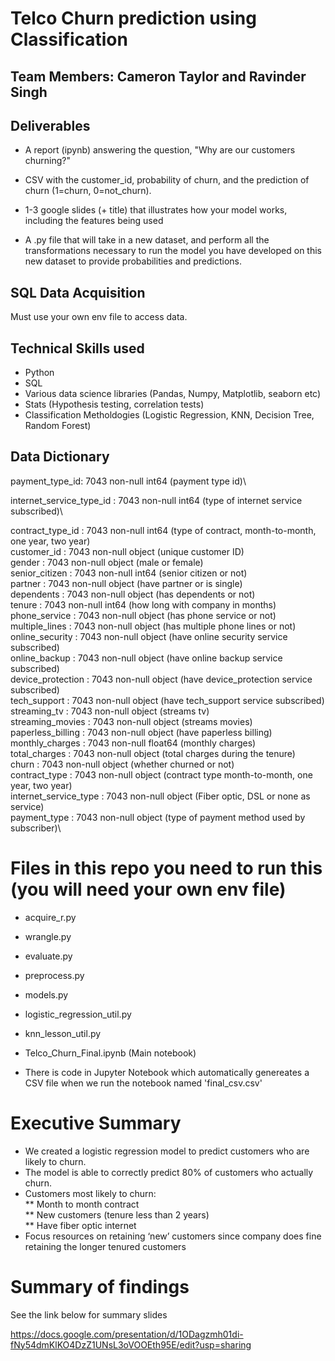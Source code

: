 # Telco Churn prediction using Classification 

## Team Members: Cameron Taylor and Ravinder Singh

## Deliverables
* A report (ipynb) answering the question, "Why are our customers churning?" 

* CSV with the customer_id, probability of churn, and the prediction of churn (1=churn, 0=not_churn).

*  1-3 google slides (+ title) that illustrates how your model works, including the features being used

* A .py file that will take in a new dataset, and perform all the transformations necessary to run the model you have developed on this new dataset to provide probabilities and predictions.

## SQL Data Acquisition 
Must use your own env file to access data.

## Technical Skills used

* Python
* SQL
* Various data science libraries (Pandas, Numpy, Matplotlib, seaborn etc)
* Stats (Hypothesis testing, correlation tests)
* Classification Metholdogies (Logistic Regression, KNN, Decision Tree, Random Forest)

## Data Dictionary

payment_type_id:              7043 non-null int64  (payment type id)\

internet_service_type_id  :  7043 non-null int64 (type of internet service subscribed)\

contract_type_id    :        7043 non-null int64 (type of contract, month-to-month, one year, two year)\
customer_id       :          7043 non-null object (unique customer ID)\
gender            :          7043 non-null object (male or female)\
senior_citizen    :          7043 non-null int64  (senior citizen or not)\
partner           :          7043 non-null object (have partner or is single)\
dependents        :          7043 non-null object (has dependents or not)\
tenure            :          7043 non-null int64 (how long with company in months)\
phone_service     :          7043 non-null object (has phone service or not)\
multiple_lines     :         7043 non-null object (has multiple phone lines or  not)\
online_security    :         7043 non-null object (have online security service subscribed)\
online_backup     :          7043 non-null object (have online backup service subscribed)\
device_protection :          7043 non-null object (have device_protection service subscribed)\
tech_support        :        7043 non-null object (have tech_support service subscribed)\
streaming_tv       :         7043 non-null object (streams tv)\
streaming_movies   :         7043 non-null object (streams movies)\
paperless_billing   :        7043 non-null object (have paperless billing)\
monthly_charges    :         7043 non-null float64 (monthly charges)\
total_charges      :         7043 non-null object (total charges during the tenure)\
churn              :         7043 non-null object (whether churned or not)\
contract_type      :         7043 non-null object (contract type month-to-month, one year, two year)\
internet_service_type  :     7043 non-null object (Fiber optic, DSL or none as service)\
payment_type         :       7043 non-null object (type of payment method used by subscriber)\

# Files in this repo you need to run this (you will need your own env file)
* acquire_r.py
* wrangle.py
* evaluate.py
* preprocess.py
* models.py
* logistic_regression_util.py
* knn_lesson_util.py
* Telco_Churn_Final.ipynb (Main notebook)

* There is code in Jupyter Notebook which automatically genereates a CSV file when we run the notebook named 'final_csv.csv'

# Executive Summary
* We created a logistic regression model to predict customers who are likely to churn.
* The model is able to correctly predict 80% of customers who actually churn.
* Customers most likely to churn:\
** Month to month contract\
** New customers (tenure less than 2 years)\
** Have fiber optic internet
* Focus resources on retaining ‘new’ customers since company does fine retaining the longer tenured customers



# Summary of findings
See the link below for summary slides

https://docs.google.com/presentation/d/1ODagzmh01di-fNy54dmKlKO4DzZ1UNsL3oVOOEth95E/edit?usp=sharing

